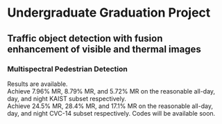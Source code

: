 # Undergraduate Graduation Project
## Traffic object detection with fusion enhancement of visible and thermal images 
### Multispectral Pedestrian Detection
Results are available.  
Achieve 7.96% MR, 8.79% MR, and 5.72% MR on the reasonable all-day, day, and night KAIST subset respectively.  
Achieve 24.5% MR, 28.4% MR, and 17.1% MR on the reasonable all-day, day, and night CVC-14 subset respectively. 
Codes will be available soon.
